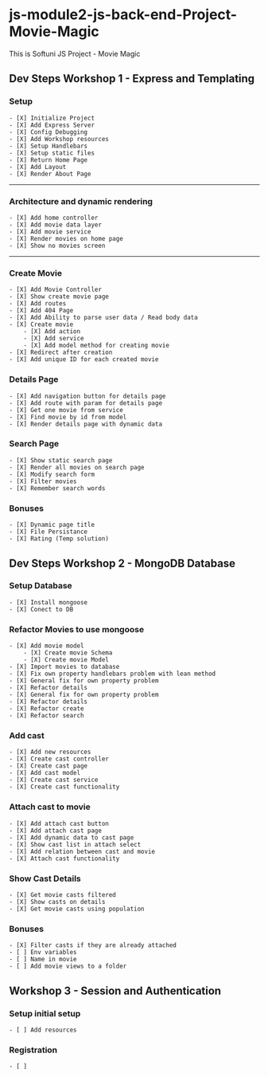 # js-module2-js-back-end-Project-Movie-Magic
This is Softuni JS Project - Movie Magic

## Dev Steps Workshop 1 - Express and Templating

### Setup   
    - [X] Initialize Project
    - [X] Add Express Server
    - [X] Config Debugging
    - [X] Add Workshop resources
    - [X] Setup Handlebars
    - [X] Setup static files
    - [X] Return Home Page
    - [X] Add Layout
    - [X] Render About Page
---
### Architecture and dynamic rendering
    - [X] Add home controller 
    - [X] Add movie data layer
    - [X] Add movie service
    - [X] Render movies on home page
    - [X] Show no movies screen
---
### Create Movie
    - [X] Add Movie Controller 
    - [X] Show create movie page
    - [X] Add routes
    - [X] Add 404 Page
    - [X] Add Ability to parse user data / Read body data
    - [X] Create movie
        - [X] Add action
        - [X] Add service
        - [X] Add model method for creating movie
    - [X] Redirect after creation
    - [X] Add unique ID for each created movie
### Details Page
    - [X] Add navigation button for details page
    - [X] Add route with param for details page
    - [X] Get one movie from service
    - [X] Find movie by id from model
    - [X] Render details page with dynamic data
### Search Page
    - [X] Show static search page
    - [X] Render all movies on search page
    - [X] Modify search form
    - [X] Filter movies
    - [X] Remember search words

### Bonuses
    - [X] Dynamic page title
    - [X] File Persistance
    - [X] Rating (Temp solution)


## Dev Steps Workshop 2 - MongoDB Database

### Setup Database
    - [X] Install mongoose
    - [X] Conect to DB

### Refactor Movies to use mongoose
    - [X] Add movie model
        - [X] Create movie Schema
        - [X] Create movie Model
    - [X] Import movies to database
    - [X] Fix own property handlebars problem with lean method
    - [X] General fix for own property problem
    - [X] Refactor details
    - [X] General fix for own property problem
    - [X] Refactor details
    - [X] Refactor create
    - [X] Refactor search

### Add cast
    - [X] Add new resources
    - [X] Create cast controller
    - [X] Create cast page
    - [X] Add cast model
    - [X] Create cast service
    - [X] Create cast functionality

### Attach cast to movie
    - [X] Add attach cast button 
    - [X] Add attach cast page
    - [X] Add dynamic data to cast page
    - [X] Show cast list in attach select
    - [X] Add relation between cast and movie
    - [X] Attach cast functionality

### Show Cast Details
    - [X] Get movie casts filtered
    - [X] Show casts on details
    - [X] Get movie casts using population

### Bonuses
    - [X] Filter casts if they are already attached
    - [ ] Env variables
    - [ ] Name in movie
    - [ ] Add movie views to a folder

## Workshop 3 - Session and Authentication

### Setup initial setup
    - [ ] Add resources
    
### Registration
    - [ ] 